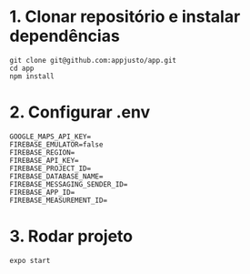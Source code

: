 # 1. Clonar repositório e instalar dependências

```
git clone git@github.com:appjusto/app.git
cd app
npm install
```

# 2. Configurar .env

```
GOOGLE_MAPS_API_KEY=
FIREBASE_EMULATOR=false
FIREBASE_REGION=
FIREBASE_API_KEY=
FIREBASE_PROJECT_ID=
FIREBASE_DATABASE_NAME=
FIREBASE_MESSAGING_SENDER_ID=
FIREBASE_APP_ID=
FIREBASE_MEASUREMENT_ID=
```

# 3. Rodar projeto

```
expo start
```